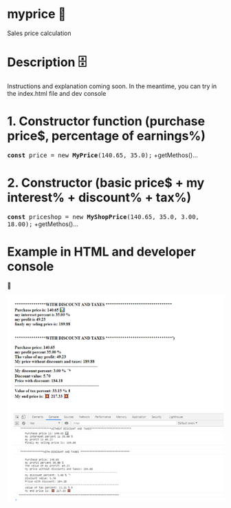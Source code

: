 # myprice 🧮
Sales price calculation

# Description 🗄
Instructions and explanation coming soon. In the meantime, you can try in the index.html file and dev console

#  1. Constructor function (purchase price$, percentage of earnings%)
<samp><b>const</b> price = new <b>MyPrice</b>(140.65, 35.0);</samp>
+getMethos()...

#  2. Constructor (basic price$ + my interest% + discount% + tax%)
<samp><b>const</b> priceshop = new <b>MyShopPrice</b>(140.65, 35.0, 3.00, 18.00);</samp>
+getMethos()...

#  Example in HTML and developer console

🦈

<img src="myprice test image.png" alt="Girl in a jacket" width="auto" height="auto">
